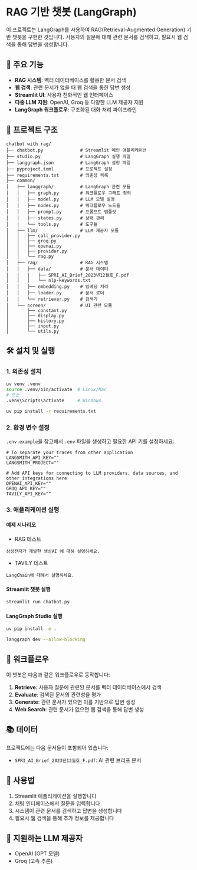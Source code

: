 # RAG 기반 챗봇 (LangGraph)

이 프로젝트는 LangGraph를 사용하여 RAG(Retrieval-Augmented Generation) 기반 챗봇을 구현한 것입니다. 사용자의 질문에 대해 관련 문서를 검색하고, 필요시 웹 검색을 통해 답변을 생성합니다.

## 🚀 주요 기능

- **RAG 시스템**: 벡터 데이터베이스를 활용한 문서 검색
- **웹 검색**: 관련 문서가 없을 때 웹 검색을 통한 답변 생성
- **Streamlit UI**: 사용자 친화적인 웹 인터페이스
- **다중 LLM 지원**: OpenAI, Groq 등 다양한 LLM 제공자 지원
- **LangGraph 워크플로우**: 구조화된 대화 처리 파이프라인

## 📁 프로젝트 구조

```
chatbot with rag/
├── chatbot.py              # Streamlit 메인 애플리케이션
├── studio.py               # LangGraph 실행 파일
├── langgraph.json          # LangGraph 설정 파일
├── pyproject.toml          # 프로젝트 설정
├── requirements.txt        # 의존성 목록
├── common/
│   ├── langgraph/          # LangGraph 관련 모듈
│   │   ├── graph.py        # 워크플로우 그래프 정의
│   │   ├── model.py        # LLM 모델 설정
│   │   ├── nodes.py        # 워크플로우 노드들
│   │   ├── prompt.py       # 프롬프트 템플릿
│   │   ├── states.py       # 상태 관리
│   │   └── tools.py        # 도구들
│   ├── llm/                # LLM 제공자 모듈
│   │   ├── call_provider.py
│   │   ├── groq.py
│   │   ├── openai.py
│   │   ├── provider.py
│   │   └── rag.py
│   ├── rag/                # RAG 시스템
│   │   ├── data/           # 문서 데이터
│   │   │   ├── SPRI_AI_Brief_2023년12월호_F.pdf
│   │   │   └── nlp-keywords.txt
│   │   ├── embedding.py    # 임베딩 처리
│   │   ├── loader.py       # 문서 로더
│   │   └── retriever.py    # 검색기
│   └── screen/             # UI 관련 모듈
│       ├── constant.py
│       ├── display.py
│       ├── history.py
│       ├── input.py
│       └── utils.py
```

## 🛠️ 설치 및 실행

### 1. 의존성 설치

```bash
uv venv .venv
source .venv/bin/activate  # Linux/Mac
# 또는
.venv\Scripts\activate     # Windows

uv pip install -r requirements.txt
```

### 2. 환경 변수 설정

`.env.example`을 참고해서 `.env` 파일을 생성하고 필요한 API 키를 설정하세요:

```env
# To separate your traces from other application
LANGSMITH_API_KEY=""
LANGSMITH_PROJECT=""

# Add API keys for connecting to LLM providers, data sources, and other integrations here
OPENAI_API_KEY=""
GROQ_API_KEY=""
TAVILY_API_KEY=""
```

### 3. 애플리케이션 실행

#### 예제 시나리오 
- RAG 테스트
```test
삼성전자가 개발한 생성AI 에 대해 설명하세요.
```
- TAVILY 테스트 
```test
LangChain에 대해서 설명하세요.
```

#### Streamlit 챗봇 실행
```bash
streamlit run chatbot.py
```

#### LangGraph Studio 실행
```bash
uv pip install -e .

langgraph dev --allow-blocking
```

## 🔧 워크플로우

이 챗봇은 다음과 같은 워크플로우로 동작합니다:

1. **Retrieve**: 사용자 질문에 관련된 문서를 벡터 데이터베이스에서 검색
2. **Evaluate**: 검색된 문서의 관련성을 평가
3. **Generate**: 관련 문서가 있으면 이를 기반으로 답변 생성
4. **Web Search**: 관련 문서가 없으면 웹 검색을 통해 답변 생성

## 📚 데이터

프로젝트에는 다음 문서들이 포함되어 있습니다:
- `SPRI_AI_Brief_2023년12월호_F.pdf`: AI 관련 브리프 문서

## 🎯 사용법

1. Streamlit 애플리케이션을 실행합니다
2. 채팅 인터페이스에서 질문을 입력합니다
3. 시스템이 관련 문서를 검색하고 답변을 생성합니다
4. 필요시 웹 검색을 통해 추가 정보를 제공합니다

## 🔌 지원하는 LLM 제공자

- OpenAI (GPT 모델)
- Groq (고속 추론)


